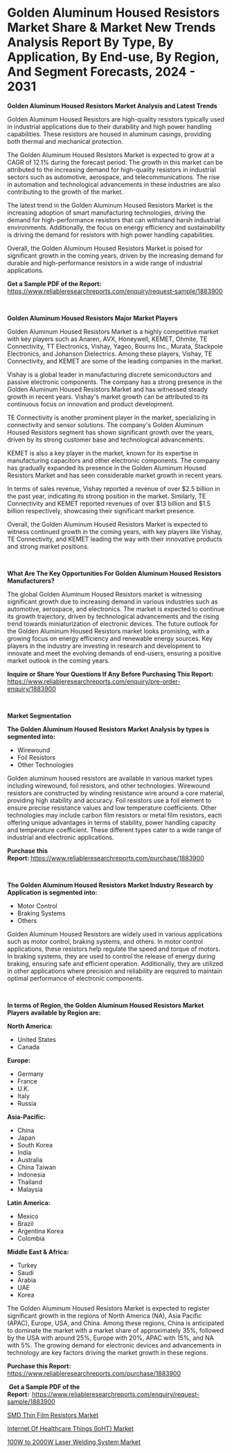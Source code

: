 <p><h1>Golden Aluminum Housed Resistors Market Share & Market New Trends Analysis Report By Type, By Application, By End-use, By Region, And Segment Forecasts, 2024 - 2031</h1></p><p><strong>Golden Aluminum Housed Resistors Market Analysis and Latest Trends</strong></p>
<p><p>Golden Aluminum Housed Resistors are high-quality resistors typically used in industrial applications due to their durability and high power handling capabilities. These resistors are housed in aluminum casings, providing both thermal and mechanical protection.</p><p>The Golden Aluminum Housed Resistors Market is expected to grow at a CAGR of 12.1% during the forecast period. The growth in this market can be attributed to the increasing demand for high-quality resistors in industrial sectors such as automotive, aerospace, and telecommunications. The rise in automation and technological advancements in these industries are also contributing to the growth of the market.</p><p>The latest trend in the Golden Aluminum Housed Resistors Market is the increasing adoption of smart manufacturing technologies, driving the demand for high-performance resistors that can withstand harsh industrial environments. Additionally, the focus on energy efficiency and sustainability is driving the demand for resistors with high power handling capabilities.</p><p>Overall, the Golden Aluminum Housed Resistors Market is poised for significant growth in the coming years, driven by the increasing demand for durable and high-performance resistors in a wide range of industrial applications.</p></p>
<p><strong>Get a Sample PDF of the Report:&nbsp;</strong> <a href="https://www.reliableresearchreports.com/enquiry/request-sample/1883900">https://www.reliableresearchreports.com/enquiry/request-sample/1883900</a></p>
<p>&nbsp;</p>
<p><strong>Golden Aluminum Housed Resistors Major Market Players</strong></p>
<p><p>Golden Aluminum Housed Resistors Market is a highly competitive market with key players such as Anaren, AVX, Honeywell, KEMET, Ohmite, TE Connectivity, TT Electronics, Vishay, Yageo, Bourns Inc., Murata, Stackpole Electronics, and Johanson Dielectrics. Among these players, Vishay, TE Connectivity, and KEMET are some of the leading companies in the market.</p><p>Vishay is a global leader in manufacturing discrete semiconductors and passive electronic components. The company has a strong presence in the Golden Aluminum Housed Resistors Market and has witnessed steady growth in recent years. Vishay's market growth can be attributed to its continuous focus on innovation and product development.</p><p>TE Connectivity is another prominent player in the market, specializing in connectivity and sensor solutions. The company's Golden Aluminum Housed Resistors segment has shown significant growth over the years, driven by its strong customer base and technological advancements.</p><p>KEMET is also a key player in the market, known for its expertise in manufacturing capacitors and other electronic components. The company has gradually expanded its presence in the Golden Aluminum Housed Resistors Market and has seen considerable market growth in recent years.</p><p>In terms of sales revenue, Vishay reported a revenue of over $2.5 billion in the past year, indicating its strong position in the market. Similarly, TE Connectivity and KEMET reported revenues of over $13 billion and $1.5 billion respectively, showcasing their significant market presence.</p><p>Overall, the Golden Aluminum Housed Resistors Market is expected to witness continued growth in the coming years, with key players like Vishay, TE Connectivity, and KEMET leading the way with their innovative products and strong market positions.</p></p>
<p>&nbsp;</p>
<p><strong>What Are The Key Opportunities For Golden Aluminum Housed Resistors Manufacturers?</strong></p>
<p><p>The global Golden Aluminum Housed Resistors market is witnessing significant growth due to increasing demand in various industries such as automotive, aerospace, and electronics. The market is expected to continue its growth trajectory, driven by technological advancements and the rising trend towards miniaturization of electronic devices. The future outlook for the Golden Aluminum Housed Resistors market looks promising, with a growing focus on energy efficiency and renewable energy sources. Key players in the industry are investing in research and development to innovate and meet the evolving demands of end-users, ensuring a positive market outlook in the coming years.</p></p>
<p><strong>Inquire or Share Your Questions If Any Before Purchasing This Report:</strong> <a href="https://www.reliableresearchreports.com/enquiry/pre-order-enquiry/1883900">https://www.reliableresearchreports.com/enquiry/pre-order-enquiry/1883900</a></p>
<p>&nbsp;</p>
<p><strong>Market Segmentation</strong></p>
<p><strong>The Golden Aluminum Housed Resistors Market Analysis by types is segmented into:</strong></p>
<p><ul><li>Wirewound</li><li>Foil Resistors</li><li>Other Technologies</li></ul></p>
<p><p>Golden aluminum housed resistors are available in various market types including wirewound, foil resistors, and other technologies. Wirewound resistors are constructed by winding resistance wire around a core material, providing high stability and accuracy. Foil resistors use a foil element to ensure precise resistance values and low temperature coefficients. Other technologies may include carbon film resistors or metal film resistors, each offering unique advantages in terms of stability, power handling capacity and temperature coefficient. These different types cater to a wide range of industrial and electronic applications.</p></p>
<p><strong>Purchase this Report:&nbsp;</strong><a href="https://www.reliableresearchreports.com/purchase/1883900">https://www.reliableresearchreports.com/purchase/1883900</a></p>
<p>&nbsp;</p>
<p><strong>The Golden Aluminum Housed Resistors Market Industry Research by Application is segmented into:</strong></p>
<p><ul><li>Motor Control</li><li>Braking Systems</li><li>Others</li></ul></p>
<p><p>Golden Aluminum Housed Resistors are widely used in various applications such as motor control, braking systems, and others. In motor control applications, these resistors help regulate the speed and torque of motors. In braking systems, they are used to control the release of energy during braking, ensuring safe and efficient operation. Additionally, they are utilized in other applications where precision and reliability are required to maintain optimal performance of electronic components.</p></p>
<p>&nbsp;</p>
<p><strong>In terms of Region, the Golden Aluminum Housed Resistors Market Players available by Region are:</strong></p>
<p>
    <p> <strong> North America: </strong>
        <ul>
            <li>United States</li>
            <li>Canada</li>
        </ul>
        </p> 
    <p> <strong> Europe: </strong>
        <ul>
            <li>Germany</li>
            <li>France</li>
            <li>U.K.</li>
            <li>Italy</li>
            <li>Russia</li>
        </ul>
        </p> 
    <p> <strong> Asia-Pacific: </strong>
        <ul>
            <li>China</li>
            <li>Japan</li>
            <li>South Korea</li>
            <li>India</li>
            <li>Australia</li>
            <li>China Taiwan</li>
            <li>Indonesia</li>
            <li>Thailand</li>
            <li>Malaysia</li>
        </ul>
        </p> 
    <p> <strong> Latin America: </strong>
        <ul>
            <li>Mexico</li>
            <li>Brazil</li>
            <li>Argentina Korea</li>
            <li>Colombia</li>
        </ul>
        </p> 
    <p> <strong> Middle East & Africa: </strong>
        <ul>
            <li>Turkey</li>
            <li>Saudi</li>
            <li>Arabia</li>
            <li>UAE</li>
            <li>Korea</li>
        </ul>
    </p>
    </p>
<p><p>The Golden Aluminum Housed Resistors Market is expected to register significant growth in the regions of North America (NA), Asia Pacific (APAC), Europe, USA, and China. Among these regions, China is anticipated to dominate the market with a market share of approximately 35%, followed by the USA with around 25%, Europe with 20%, APAC with 15%, and NA with 5%. The growing demand for electronic devices and advancements in technology are key factors driving the market growth in these regions.</p></p>
<p><strong>Purchase this Report: </strong><a href="https://www.reliableresearchreports.com/purchase/1883900">https://www.reliableresearchreports.com/purchase/1883900</a></p>
<p>&nbsp;<strong>Get a Sample PDF of the Report:&nbsp;&nbsp;</strong><a href="https://www.reliableresearchreports.com/enquiry/request-sample/1883900">https://www.reliableresearchreports.com/enquiry/request-sample/1883900</a></p>
<p><strong></strong></p>
<p><p><a href="https://github.com/RickHolmes3/Market-Research-Report-List-4/blob/main/smd-thin-film-resistors-market.md">SMD Thin Film Resistors Market</a></p><p><a href="https://www.linkedin.com/pulse/internet-healthcare-things-ioht-market-offer-valuable-insights-0vcbc?trackingId=%2BBAooYrReHsjSv0wyWmaJg%3D%3D">Internet Of Healthcare Things (IoHT) Market</a></p><p><a href="https://www.linkedin.com/pulse/100w-2000w-laser-welding-system-market-size-reflecting-forecast-ndszc?trackingId=fBNOhLC8cKeSRNqDHAmPJA%3D%3D">100W to 2000W Laser Welding System Market</a></p></p>